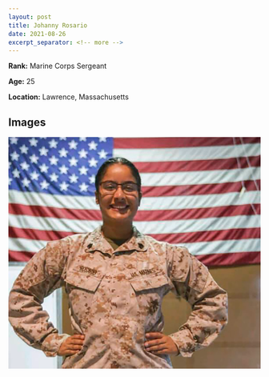 ```yaml
---
layout: post
title: Johanny Rosario
date: 2021-08-26
excerpt_separator: <!-- more -->
---
```


**Rank:** Marine Corps Sergeant

**Age:** 25

**Location:** Lawrence, Massachusetts

<!-- more -->

## Images
![Johanny Rosario](/assets/images/13-service-members/johanny1.png)